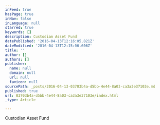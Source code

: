 ```yaml
---
inFeed: true
hasPage: true
inNav: false
inLanguage: null
starred: true
keywords: []
description: Custodian Asset Fund
datePublished: '2016-04-13T12:16:05.821Z'
dateModified: '2016-04-13T12:15:06.606Z'
title: ''
author: []
authors: []
publisher:
  name: null
  domain: null
  url: null
  favicon: null
sourcePath: _posts/2016-04-13-03703b4a-d5bb-4e44-8a03-ca3a3e37103e.md
published: true
url: 03703b4a-d5bb-4e44-8a03-ca3a3e37103e/index.html
_type: Article

---
```

Custodian Asset Fund